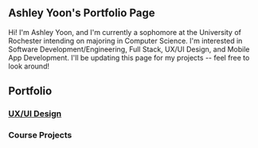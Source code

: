 ## Ashley Yoon's Portfolio Page

Hi! I'm Ashley Yoon, and I'm currently a sophomore at the University of 
Rochester intending on majoring in Computer Science. I'm interested in Software 
Development/Engineering, Full Stack, UX/UI Design, and Mobile App Development. 
I'll be updating this page for my projects -- feel free to look around!

## Portfolio
### [UX/UI Design](https://ashleyyoon19.github.io/uxui)
### Course Projects
